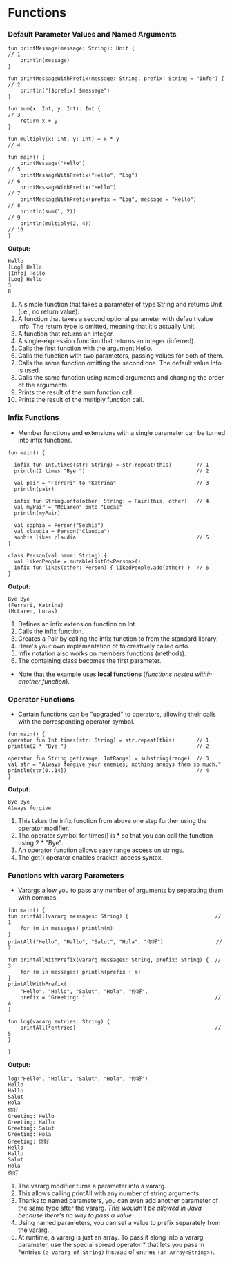 # Functions

### Default Parameter Values and Named Arguments
```
fun printMessage(message: String): Unit {                               // 1
    println(message)
}
​
fun printMessageWithPrefix(message: String, prefix: String = "Info") {  // 2
    println("[$prefix] $message")
}
​
fun sum(x: Int, y: Int): Int {                                          // 3
    return x + y
}
​
fun multiply(x: Int, y: Int) = x * y                                    // 4
​
fun main() {
    printMessage("Hello")                                               // 5                    
    printMessageWithPrefix("Hello", "Log")                              // 6
    printMessageWithPrefix("Hello")                                     // 7
    printMessageWithPrefix(prefix = "Log", message = "Hello")           // 8
    println(sum(1, 2))                                                  // 9
    println(multiply(2, 4))                                             // 10
}
```

**Output:**
```
Hello
[Log] Hello
[Info] Hello
[Log] Hello
3
8
```

1. A simple function that takes a parameter of type String and returns Unit (i.e., no return value).
2. A function that takes a second optional parameter with default value Info. The return type is omitted, meaning that it's actually Unit.
3. A function that returns an integer.
4. A single-expression function that returns an integer (inferred).
5. Calls the first function with the argument Hello.
6. Calls the function with two parameters, passing values for both of them.
7. Calls the same function omitting the second one. The default value Info is used.
8. Calls the same function using named arguments and changing the order of the arguments.
9. Prints the result of the sum function call.
10. Prints the result of the multiply function call.

### Infix Functions
- Member functions and extensions with a single parameter can be turned into infix functions.
```
fun main() {
​
  infix fun Int.times(str: String) = str.repeat(this)        // 1
  println(2 times "Bye ")                                    // 2
​
  val pair = "Ferrari" to "Katrina"                          // 3
  println(pair)
​
  infix fun String.onto(other: String) = Pair(this, other)   // 4
  val myPair = "McLaren" onto "Lucas"
  println(myPair)
​
  val sophia = Person("Sophia")
  val claudia = Person("Claudia")
  sophia likes claudia                                       // 5
}
​
class Person(val name: String) {
  val likedPeople = mutableListOf<Person>()
  infix fun likes(other: Person) { likedPeople.add(other) }  // 6
}
```
**Output:**
```
Bye Bye 
(Ferrari, Katrina)
(McLaren, Lucas)
```

1. Defines an infix extension function on Int.
2. Calls the infix function.
3. Creates a Pair by calling the infix function to from the standard library.
4. Here's your own implementation of to creatively called onto.
5. Infix notation also works on members functions (methods).
6. The containing class becomes the first parameter.
- Note that the example uses **local functions** (*functions nested within another function*).

### Operator Functions
- Certain functions can be "upgraded" to operators, allowing their calls with the corresponding operator symbol.
```
fun main() {
operator fun Int.times(str: String) = str.repeat(this)       // 1
println(2 * "Bye ")                                          // 2
​
operator fun String.get(range: IntRange) = substring(range)  // 3
val str = "Always forgive your enemies; nothing annoys them so much."
println(str[0..14])                                          // 4
}
```
**Output:**
```
Bye Bye 
Always forgive 
```
1. This takes the infix function from above one step further using the operator modifier.
2. The operator symbol for times() is * so that you can call the function using 2 * "Bye".
3. An operator function allows easy range access on strings.
4. The get() operator enables bracket-access syntax.

### Functions with vararg Parameters
- Varargs allow you to pass any number of arguments by separating them with commas.
```
fun main() {
fun printAll(vararg messages: String) {                            // 1
    for (m in messages) println(m)
}
printAll("Hello", "Hallo", "Salut", "Hola", "你好")                 // 2
​
fun printAllWithPrefix(vararg messages: String, prefix: String) {  // 3
    for (m in messages) println(prefix + m)
}
printAllWithPrefix(
    "Hello", "Hallo", "Salut", "Hola", "你好",
    prefix = "Greeting: "                                          // 4
)
​
fun log(vararg entries: String) {
    printAll(*entries)                                             // 5
}

}
```
**Output:**
```
log("Hello", "Hallo", "Salut", "Hola", "你好")
Hello
Hallo
Salut
Hola
你好
Greeting: Hello
Greeting: Hallo
Greeting: Salut
Greeting: Hola
Greeting: 你好
Hello
Hallo
Salut
Hola
你好
```
1. The vararg modifier turns a parameter into a vararg.
2. This allows calling printAll with any number of string arguments.
3. Thanks to named parameters, you can even add another parameter of the same type after the vararg. *This wouldn't be allowed in Java because there's no way to pass a value*
4. Using named parameters, you can set a value to prefix separately from the vararg.
5. At runtime, a vararg is just an array. To pass it along into a vararg parameter, use the special spread operator * that lets you pass in *entries `(a vararg of String)` instead of entries `(an Array<String>)`.